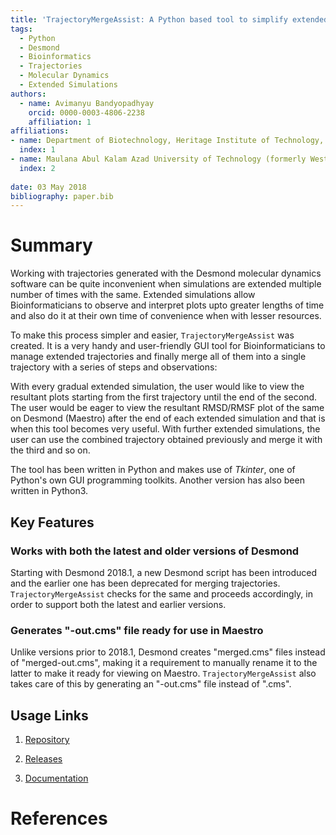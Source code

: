```yaml
---
title: 'TrajectoryMergeAssist: A Python based tool to simplify extended molecular dynamics simulations on Desmond'
tags:
  - Python
  - Desmond
  - Bioinformatics
  - Trajectories
  - Molecular Dynamics
  - Extended Simulations
authors:
  - name: Avimanyu Bandyopadhyay
    orcid: 0000-0003-4806-2238
    affiliation: 1
affiliations:
- name: Department of Biotechnology, Heritage Institute of Technology, Kolkata, India
  index: 1
- name: Maulana Abul Kalam Azad University of Technology (formerly West Bengal University of Technology), India
  index: 2
  
date: 03 May 2018
bibliography: paper.bib
---
```


# Summary

Working with trajectories generated with the Desmond molecular dynamics software
can be quite inconvenient when simulations are extended multiple number of times 
with the same. Extended simulations allow Bioinformaticians to observe and interpret 
plots upto greater lengths of time and also do it at their own time of convenience 
when with lesser resources.

To make this process simpler and easier, ``TrajectoryMergeAssist`` was created. 
It is a very handy and user-friendly GUI tool for Bioinformaticians to manage extended 
trajectories and finally merge all of them into a single trajectory with a series of 
steps and observations:

With every gradual extended simulation, the user would like to view the resultant plots
starting from the first trajectory until the end of the second. The user would be eager
to view the resultant RMSD/RMSF plot of the same on Desmond (Maestro) after the end of 
each extended simulation and that is when this tool becomes very useful. With further 
extended simulations, the user can use the combined trajectory obtained previously and 
merge it with the third and so on.

The tool has been written in Python and makes use of *Tkinter*, one of Python's own GUI 
programming toolkits. Another version has also been written in Python3.

## Key Features

### Works with both the latest and older versions of Desmond

Starting with Desmond 2018.1, a new Desmond script has been introduced and the earlier
one has been deprecated for merging trajectories. ``TrajectoryMergeAssist`` checks for the same
and proceeds accordingly, in order to support both the latest and earlier versions. 

### Generates "-out.cms" file ready for use in Maestro

Unlike versions prior to 2018.1, Desmond creates "merged.cms" files instead of "merged-out.cms",
making it a requirement to manually rename it to the latter to make it ready for viewing on
Maestro. ``TrajectoryMergeAssist`` also takes care of this by generating an "-out.cms" file
instead of ".cms".

## Usage Links

1. [Repository](https://github.com/avimanyu786/TrajectoryMergeAssist)

2. [Releases](https://github.com/avimanyu786/TrajectoryMergeAssist/releases)

3. [Documentation](https://github.com/avimanyu786/TrajectoryMergeAssist/wiki)

# References
